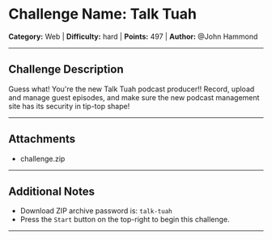 # Challenge Name: Talk Tuah

**Category:** Web | **Difficulty:** hard | **Points:** 497 | **Author:** @John Hammond

---

## Challenge Description

Guess what! You're the new Talk Tuah podcast producer!! Record, upload and manage guest episodes, and make sure the new podcast management site has its security in tip-top shape!

---

## Attachments

- challenge.zip

---

## Additional Notes

* Download ZIP archive password is: `talk-tuah`
* Press the `Start` button on the top-right to begin this challenge.

---
